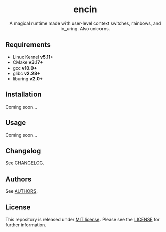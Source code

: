 <div align="center">
  <h1>encin</h1>
  A magical runtime made with user-level context switches, rainbows, and io_uring. Also unicorns.
</div>

## Requirements

- Linux Kernel **v5.11+**
- CMake **v3.17+**
- gcc **v10.0+**
- glibc **v2.28+**
- liburing **v2.0+**

## Installation

Coming soon...

## Usage

Coming soon...

## Changelog

See [CHANGELOG].

## Authors

See [AUTHORS].

## License

This repository is released under [MIT license].
Please see the [LICENSE] for further information.


[//]: # (Links)

[AUTHORS]:
  https://github.com/umut-sahin/encin/blob/master/AUTHORS.md
[CHANGELOG]:
  https://github.com/umut-sahin/encin/blob/master/CHANGELOG.md
[LICENSE]:
  https://github.com/umut-sahin/encin/blob/master/LICENSE
[MIT License]:
  https://tldrlegal.com/license/mit-license
